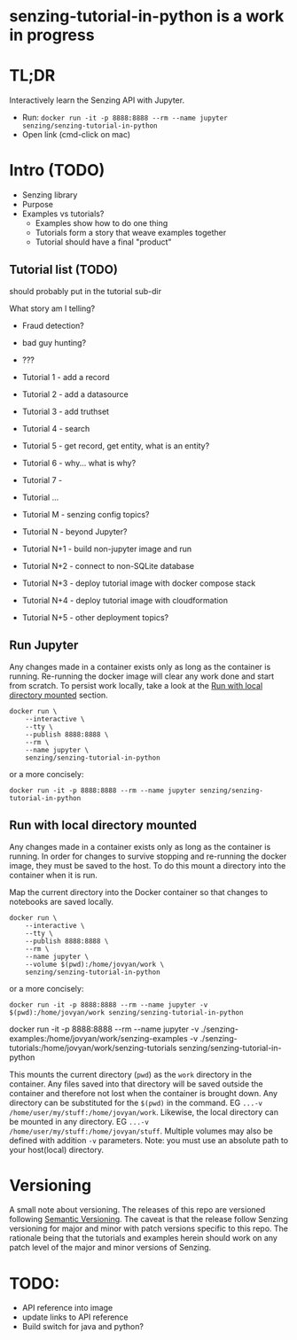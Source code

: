 # senzing-tutorial-in-python is a work in progress

# TL;DR

Interactively learn the Senzing API with Jupyter.
- Run: `docker run -it -p 8888:8888 --rm --name jupyter senzing/senzing-tutorial-in-python`
- Open link (cmd-click on mac)

# Intro (TODO)

- Senzing library
- Purpose
- Examples vs tutorials?
    - Examples show how to do one thing
    - Tutorials form a story that weave examples together
    - Tutorial should have a final "product"

## Tutorial list (TODO)

should probably put in the tutorial sub-dir

What story am I telling?

- Fraud detection?
- bad guy hunting?
- ???

- Tutorial 1 - add a record
- Tutorial 2 - add a datasource
- Tutorial 3 - add truthset
- Tutorial 4 - search
- Tutorial 5 - get record, get entity, what is an entity?
- Tutorial 6 - why... what is why?
- Tutorial 7 -
- Tutorial ...
- Tutorial M - senzing config topics?
- Tutorial N - beyond Jupyter?
- Tutorial N+1 - build non-jupyter image and run
- Tutorial N+2 - connect to non-SQLite database
- Tutorial N+3 - deploy tutorial image with docker compose stack
- Tutorial N+4 - deploy tutorial image with cloudformation
- Tutorial N+5 - other deployment topics?

## Run Jupyter

Any changes made in a container exists only as long as the container is running.
Re-running the docker image will clear any work done and start from scratch.  To
persist work locally, take a look at the [Run with local directory mounted](#run-with-local-directory-mounted) section.

```console
docker run \
    --interactive \
    --tty \
    --publish 8888:8888 \
    --rm \
    --name jupyter \
    senzing/senzing-tutorial-in-python
```

or a more concisely:

```console
docker run -it -p 8888:8888 --rm --name jupyter senzing/senzing-tutorial-in-python
```

## Run with local directory mounted

Any changes made in a container exists only as long as the container is running.
In order for changes to survive stopping and re-running the docker image, they
must be saved to the host.  To do this mount a directory into the container when
it is run.

Map the current directory into the Docker container so that changes to notebooks are
saved locally.

```console
docker run \
    --interactive \
    --tty \
    --publish 8888:8888 \
    --rm \
    --name jupyter \
    --volume $(pwd):/home/jovyan/work \
    senzing/senzing-tutorial-in-python
```

or a more concisely:

```console
docker run -it -p 8888:8888 --rm --name jupyter -v $(pwd):/home/jovyan/work senzing/senzing-tutorial-in-python
```

docker run -it -p 8888:8888 --rm --name jupyter -v ./senzing-examples:/home/jovyan/work/senzing-examples -v ./senzing-tutorials:/home/jovyan/work/senzing-tutorials senzing/senzing-tutorial-in-python

This mounts the current directory (`pwd`) as the `work` directory in the container.  Any
files saved into that directory will be saved outside the container and therefore
not lost when the container is brought down.  Any directory can be substituted for
the `$(pwd)` in the command.  EG `...-v /home/user/my/stuff:/home/jovyan/work`.  Likewise,
the local directory can be mounted in any directory.  EG `...-v /home/user/my/stuff:/home/jovyan/stuff`.
Multiple volumes may also be defined with addition `-v` parameters.  Note:  you must
use an absolute path to your host(local) directory.

# Versioning

A small note about versioning.  The releases of this repo are versioned following
[Semantic Versioning](https://semver.org/spec/v2.0.0.html).  The caveat is that
the release follow Senzing versioning for major and minor with patch versions
specific to this repo.  The rationale being that the tutorials and examples herein
should work on any patch level of the major and minor versions of Senzing.

# TODO:

- API reference into image
- update links to API reference
- Build switch for java and python?
